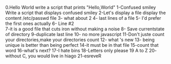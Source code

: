 0.Hello World
write a script that prints "Hello,World"
1-Confused smiley
Write a script that displays confused smiley
2-Let's display a file
display the content /etc/passwd file
3- what about 2
4- last lines of a file
5- I'd prefer the first ones actually
6- Line #2  
7-it is a good file that cuts iron without making a noise
8-  Save  currentstate  of directory
9-duplicate last line
10- no more javascript
11-Don't juste count your directories,make your  directories count
12- what 's new
13- being unique is better than being perfect
14-it must be in that file
15-count that word
16-what's next?
17-I hate bins
18-Letters only please
19 A to Z
20- without C, you would live in hiago
21-esreveR

